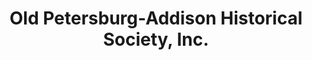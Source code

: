 ---
layout: repo
title: "Old Petersburg-Addison Historical Society, Inc."
id: 13042
permalink: repos/13042/
---